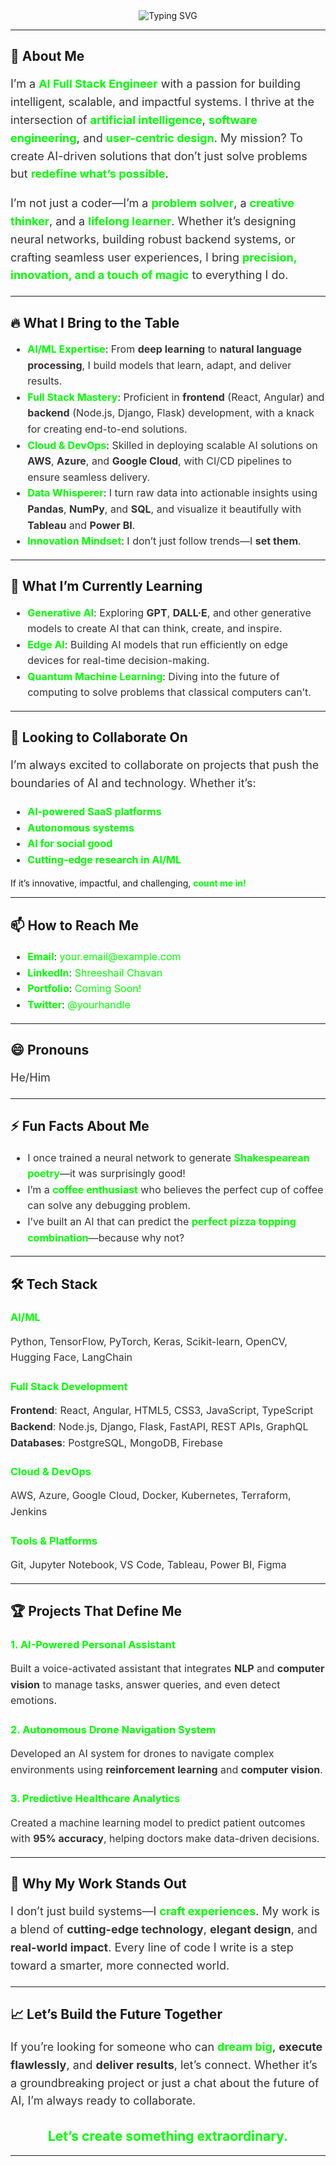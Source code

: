<!--- 👋 Hi, I’m @shreeshailchavan
- 👀 I’m interested in ...
- 🌱 I’m currently learning ...
- 💞️ I’m looking to collaborate on ...
- 📫 How to reach me ...
- 😄 Pronouns: ...
- ⚡ Fun fact: ...


shreeshailchavan/shreeshailchavan is a ✨ special ✨ repository because its `README.md` (this file) appears on your GitHub profile.
You can click the Preview link to take a look at your changes.
--->
<div align="center">
  <img src="https://readme-typing-svg.demolab.com?font=Fira+Code&size=30&duration=2000&pause=1000&color=00FF00&center=true&vCenter=true&width=600&lines=👋+Hi%2C+I’m+Shreeshail+Chavan;🚀+AI+Full+Stack+Engineer;💻+Building+Intelligent+Systems;✨+Redefining+Possibilities" alt="Typing SVG" />
</div>

---

## 🚀 **About Me**  
<p style="font-size: 18px; line-height: 1.6; color: #333;">
  I’m a <strong style="color: #00FF00;">AI Full Stack Engineer</strong> with a passion for building intelligent, scalable, and impactful systems. I thrive at the intersection of <strong style="color: #00FF00;">artificial intelligence</strong>, <strong style="color: #00FF00;">software engineering</strong>, and <strong style="color: #00FF00;">user-centric design</strong>. My mission? To create AI-driven solutions that don’t just solve problems but <strong style="color: #00FF00;">redefine what’s possible</strong>.  
</p>

<p style="font-size: 18px; line-height: 1.6; color: #333;">
  I’m not just a coder—I’m a <strong style="color: #00FF00;">problem solver</strong>, a <strong style="color: #00FF00;">creative thinker</strong>, and a <strong style="color: #00FF00;">lifelong learner</strong>. Whether it’s designing neural networks, building robust backend systems, or crafting seamless user experiences, I bring <strong style="color: #00FF00;">precision, innovation, and a touch of magic</strong> to everything I do.  
</p>

---

## 🔥 **What I Bring to the Table**  
<ul style="font-size: 16px; line-height: 1.6; color: #333;">
  <li><strong style="color: #00FF00;">AI/ML Expertise</strong>: From <strong>deep learning</strong> to <strong>natural language processing</strong>, I build models that learn, adapt, and deliver results.</li>
  <li><strong style="color: #00FF00;">Full Stack Mastery</strong>: Proficient in <strong>frontend</strong> (React, Angular) and <strong>backend</strong> (Node.js, Django, Flask) development, with a knack for creating end-to-end solutions.</li>
  <li><strong style="color: #00FF00;">Cloud & DevOps</strong>: Skilled in deploying scalable AI solutions on <strong>AWS</strong>, <strong>Azure</strong>, and <strong>Google Cloud</strong>, with CI/CD pipelines to ensure seamless delivery.</li>
  <li><strong style="color: #00FF00;">Data Whisperer</strong>: I turn raw data into actionable insights using <strong>Pandas</strong>, <strong>NumPy</strong>, and <strong>SQL</strong>, and visualize it beautifully with <strong>Tableau</strong> and <strong>Power BI</strong>.</li>
  <li><strong style="color: #00FF00;">Innovation Mindset</strong>: I don’t just follow trends—I <strong>set them</strong>.</li>
</ul>

---

## 🌱 **What I’m Currently Learning**  
<ul style="font-size: 16px; line-height: 1.6; color: #333;">
  <li><strong style="color: #00FF00;">Generative AI</strong>: Exploring <strong>GPT</strong>, <strong>DALL·E</strong>, and other generative models to create AI that can think, create, and inspire.</li>
  <li><strong style="color: #00FF00;">Edge AI</strong>: Building AI models that run efficiently on edge devices for real-time decision-making.</li>
  <li><strong style="color: #00FF00;">Quantum Machine Learning</strong>: Diving into the future of computing to solve problems that classical computers can’t.</li>
</ul>

---

## 💞️ **Looking to Collaborate On**  
<p style="font-size: 18px; line-height: 1.6; color: #333;">
  I’m always excited to collaborate on projects that push the boundaries of AI and technology. Whether it’s:  
  <ul style="font-size: 16px; line-height: 1.6; color: #333;">
    <li><strong style="color: #00FF00;">AI-powered SaaS platforms</strong></li>
    <li><strong style="color: #00FF00;">Autonomous systems</strong></li>
    <li><strong style="color: #00FF00;">AI for social good</strong></li>
    <li><strong style="color: #00FF00;">Cutting-edge research in AI/ML</strong></li>
  </ul>
  If it’s innovative, impactful, and challenging, <strong style="color: #00FF00;">count me in!</strong>  
</p>

---

## 📫 **How to Reach Me**  
<ul style="font-size: 16px; line-height: 1.6; color: #333;">
  <li><strong style="color: #00FF00;">Email</strong>: <a href="mailto:your.email@example.com" style="color: #00FF00; text-decoration: none;">your.email@example.com</a></li>
  <li><strong style="color: #00FF00;">LinkedIn</strong>: <a href="https://www.linkedin.com/in/shreeshail-chavan" style="color: #00FF00; text-decoration: none;">Shreeshail Chavan</a></li>
  <li><strong style="color: #00FF00;">Portfolio</strong>: <a href="#" style="color: #00FF00; text-decoration: none;">Coming Soon!</a></li>
  <li><strong style="color: #00FF00;">Twitter</strong>: <a href="https://twitter.com/yourhandle" style="color: #00FF00; text-decoration: none;">@yourhandle</a></li>
</ul>

---

## 😄 **Pronouns**  
<p style="font-size: 18px; line-height: 1.6; color: #333;">
  He/Him  
</p>

---

## ⚡ **Fun Facts About Me**  
<ul style="font-size: 16px; line-height: 1.6; color: #333;">
  <li>I once trained a neural network to generate <strong style="color: #00FF00;">Shakespearean poetry</strong>—it was surprisingly good!</li>
  <li>I’m a <strong style="color: #00FF00;">coffee enthusiast</strong> who believes the perfect cup of coffee can solve any debugging problem.</li>
  <li>I’ve built an AI that can predict the <strong style="color: #00FF00;">perfect pizza topping combination</strong>—because why not?</li>
</ul>

---

## 🛠️ **Tech Stack**  
<h3 style="color: #00FF00;">AI/ML</h3>
<p style="font-size: 16px; line-height: 1.6; color: #333;">
  Python, TensorFlow, PyTorch, Keras, Scikit-learn, OpenCV, Hugging Face, LangChain  
</p>

<h3 style="color: #00FF00;">Full Stack Development</h3>
<p style="font-size: 16px; line-height: 1.6; color: #333;">
  <strong>Frontend</strong>: React, Angular, HTML5, CSS3, JavaScript, TypeScript  
  <strong>Backend</strong>: Node.js, Django, Flask, FastAPI, REST APIs, GraphQL  
  <strong>Databases</strong>: PostgreSQL, MongoDB, Firebase  
</p>

<h3 style="color: #00FF00;">Cloud & DevOps</h3>
<p style="font-size: 16px; line-height: 1.6; color: #333;">
  AWS, Azure, Google Cloud, Docker, Kubernetes, Terraform, Jenkins  
</p>

<h3 style="color: #00FF00;">Tools & Platforms</h3>
<p style="font-size: 16px; line-height: 1.6; color: #333;">
  Git, Jupyter Notebook, VS Code, Tableau, Power BI, Figma  
</p>

---

## 🏆 **Projects That Define Me**  
<h3 style="color: #00FF00;">1. AI-Powered Personal Assistant</h3>
<p style="font-size: 16px; line-height: 1.6; color: #333;">
  Built a voice-activated assistant that integrates <strong>NLP</strong> and <strong>computer vision</strong> to manage tasks, answer queries, and even detect emotions.  
</p>

<h3 style="color: #00FF00;">2. Autonomous Drone Navigation System</h3>
<p style="font-size: 16px; line-height: 1.6; color: #333;">
  Developed an AI system for drones to navigate complex environments using <strong>reinforcement learning</strong> and <strong>computer vision</strong>.  
</p>

<h3 style="color: #00FF00;">3. Predictive Healthcare Analytics</h3>
<p style="font-size: 16px; line-height: 1.6; color: #333;">
  Created a machine learning model to predict patient outcomes with <strong>95% accuracy</strong>, helping doctors make data-driven decisions.  
</p>

---

## 🌟 **Why My Work Stands Out**  
<p style="font-size: 18px; line-height: 1.6; color: #333;">
  I don’t just build systems—I <strong style="color: #00FF00;">craft experiences</strong>. My work is a blend of <strong>cutting-edge technology</strong>, <strong>elegant design</strong>, and <strong>real-world impact</strong>. Every line of code I write is a step toward a smarter, more connected world.  
</p>

---

## 📈 **Let’s Build the Future Together**  
<p style="font-size: 18px; line-height: 1.6; color: #333;">
  If you’re looking for someone who can <strong style="color: #00FF00;">dream big</strong>, <strong>execute flawlessly</strong>, and <strong>deliver results</strong>, let’s connect. Whether it’s a groundbreaking project or just a chat about the future of AI, I’m always ready to collaborate.  
</p>

<h2 style="text-align: center; color: #00FF00;">Let’s create something extraordinary.</h2>

---

<!---
shreeshailchavan/shreeshailchavan is a ✨ special ✨ repository because its `README.md` (this file) appears on your GitHub profile.
You can click the Preview link to take a look at your changes.
--->


